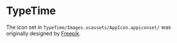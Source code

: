 # TypeTime

The icon set in `TypeTime/Images.xcassets/AppIcon.appiconset/` was originally designed by [Freepik](http://www.freepik.com).
